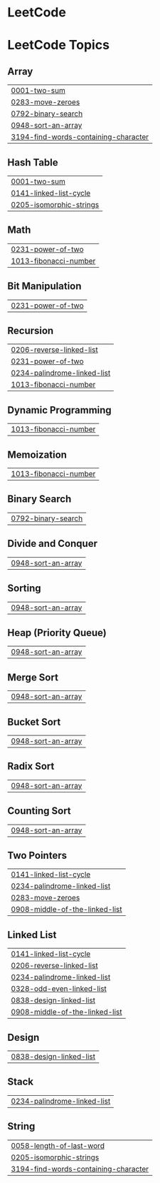 # LeetCode
<!---LeetCode Topics Start-->
# LeetCode Topics
## Array
|  |
| ------- |
| [0001-two-sum](https://github.com/ramusiripalli/LeetCode/tree/master/0001-two-sum) |
| [0283-move-zeroes](https://github.com/ramusiripalli/LeetCode/tree/master/0283-move-zeroes) |
| [0792-binary-search](https://github.com/ramusiripalli/LeetCode/tree/master/0792-binary-search) |
| [0948-sort-an-array](https://github.com/ramusiripalli/LeetCode/tree/master/0948-sort-an-array) |
| [3194-find-words-containing-character](https://github.com/ramusiripalli/LeetCode/tree/master/3194-find-words-containing-character) |
## Hash Table
|  |
| ------- |
| [0001-two-sum](https://github.com/ramusiripalli/LeetCode/tree/master/0001-two-sum) |
| [0141-linked-list-cycle](https://github.com/ramusiripalli/LeetCode/tree/master/0141-linked-list-cycle) |
| [0205-isomorphic-strings](https://github.com/ramusiripalli/LeetCode/tree/master/0205-isomorphic-strings) |
## Math
|  |
| ------- |
| [0231-power-of-two](https://github.com/ramusiripalli/LeetCode/tree/master/0231-power-of-two) |
| [1013-fibonacci-number](https://github.com/ramusiripalli/LeetCode/tree/master/1013-fibonacci-number) |
## Bit Manipulation
|  |
| ------- |
| [0231-power-of-two](https://github.com/ramusiripalli/LeetCode/tree/master/0231-power-of-two) |
## Recursion
|  |
| ------- |
| [0206-reverse-linked-list](https://github.com/ramusiripalli/LeetCode/tree/master/0206-reverse-linked-list) |
| [0231-power-of-two](https://github.com/ramusiripalli/LeetCode/tree/master/0231-power-of-two) |
| [0234-palindrome-linked-list](https://github.com/ramusiripalli/LeetCode/tree/master/0234-palindrome-linked-list) |
| [1013-fibonacci-number](https://github.com/ramusiripalli/LeetCode/tree/master/1013-fibonacci-number) |
## Dynamic Programming
|  |
| ------- |
| [1013-fibonacci-number](https://github.com/ramusiripalli/LeetCode/tree/master/1013-fibonacci-number) |
## Memoization
|  |
| ------- |
| [1013-fibonacci-number](https://github.com/ramusiripalli/LeetCode/tree/master/1013-fibonacci-number) |
## Binary Search
|  |
| ------- |
| [0792-binary-search](https://github.com/ramusiripalli/LeetCode/tree/master/0792-binary-search) |
## Divide and Conquer
|  |
| ------- |
| [0948-sort-an-array](https://github.com/ramusiripalli/LeetCode/tree/master/0948-sort-an-array) |
## Sorting
|  |
| ------- |
| [0948-sort-an-array](https://github.com/ramusiripalli/LeetCode/tree/master/0948-sort-an-array) |
## Heap (Priority Queue)
|  |
| ------- |
| [0948-sort-an-array](https://github.com/ramusiripalli/LeetCode/tree/master/0948-sort-an-array) |
## Merge Sort
|  |
| ------- |
| [0948-sort-an-array](https://github.com/ramusiripalli/LeetCode/tree/master/0948-sort-an-array) |
## Bucket Sort
|  |
| ------- |
| [0948-sort-an-array](https://github.com/ramusiripalli/LeetCode/tree/master/0948-sort-an-array) |
## Radix Sort
|  |
| ------- |
| [0948-sort-an-array](https://github.com/ramusiripalli/LeetCode/tree/master/0948-sort-an-array) |
## Counting Sort
|  |
| ------- |
| [0948-sort-an-array](https://github.com/ramusiripalli/LeetCode/tree/master/0948-sort-an-array) |
## Two Pointers
|  |
| ------- |
| [0141-linked-list-cycle](https://github.com/ramusiripalli/LeetCode/tree/master/0141-linked-list-cycle) |
| [0234-palindrome-linked-list](https://github.com/ramusiripalli/LeetCode/tree/master/0234-palindrome-linked-list) |
| [0283-move-zeroes](https://github.com/ramusiripalli/LeetCode/tree/master/0283-move-zeroes) |
| [0908-middle-of-the-linked-list](https://github.com/ramusiripalli/LeetCode/tree/master/0908-middle-of-the-linked-list) |
## Linked List
|  |
| ------- |
| [0141-linked-list-cycle](https://github.com/ramusiripalli/LeetCode/tree/master/0141-linked-list-cycle) |
| [0206-reverse-linked-list](https://github.com/ramusiripalli/LeetCode/tree/master/0206-reverse-linked-list) |
| [0234-palindrome-linked-list](https://github.com/ramusiripalli/LeetCode/tree/master/0234-palindrome-linked-list) |
| [0328-odd-even-linked-list](https://github.com/ramusiripalli/LeetCode/tree/master/0328-odd-even-linked-list) |
| [0838-design-linked-list](https://github.com/ramusiripalli/LeetCode/tree/master/0838-design-linked-list) |
| [0908-middle-of-the-linked-list](https://github.com/ramusiripalli/LeetCode/tree/master/0908-middle-of-the-linked-list) |
## Design
|  |
| ------- |
| [0838-design-linked-list](https://github.com/ramusiripalli/LeetCode/tree/master/0838-design-linked-list) |
## Stack
|  |
| ------- |
| [0234-palindrome-linked-list](https://github.com/ramusiripalli/LeetCode/tree/master/0234-palindrome-linked-list) |
## String
|  |
| ------- |
| [0058-length-of-last-word](https://github.com/ramusiripalli/LeetCode/tree/master/0058-length-of-last-word) |
| [0205-isomorphic-strings](https://github.com/ramusiripalli/LeetCode/tree/master/0205-isomorphic-strings) |
| [3194-find-words-containing-character](https://github.com/ramusiripalli/LeetCode/tree/master/3194-find-words-containing-character) |
<!---LeetCode Topics End-->